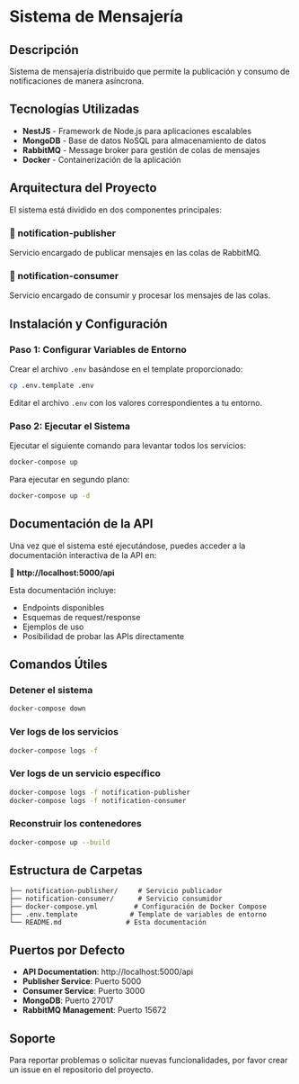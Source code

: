 # Sistema de Mensajería

## Descripción

Sistema de mensajería distribuido que permite la publicación y consumo de notificaciones de manera asíncrona.

## Tecnologías Utilizadas

- **NestJS** - Framework de Node.js para aplicaciones escalables
- **MongoDB** - Base de datos NoSQL para almacenamiento de datos
- **RabbitMQ** - Message broker para gestión de colas de mensajes
- **Docker** - Containerización de la aplicación

## Arquitectura del Proyecto

El sistema está dividido en dos componentes principales:

### 📁 notification-publisher

Servicio encargado de publicar mensajes en las colas de RabbitMQ.

### 📁 notification-consumer

Servicio encargado de consumir y procesar los mensajes de las colas.

## Instalación y Configuración

### Paso 1: Configurar Variables de Entorno

Crear el archivo `.env` basándose en el template proporcionado:

```bash
cp .env.template .env
```

Editar el archivo `.env` con los valores correspondientes a tu entorno.

### Paso 2: Ejecutar el Sistema

Ejecutar el siguiente comando para levantar todos los servicios:

```bash
docker-compose up
```

Para ejecutar en segundo plano:

```bash
docker-compose up -d
```

## Documentación de la API

Una vez que el sistema esté ejecutándose, puedes acceder a la documentación interactiva de la API en:

🔗 **http://localhost:5000/api**

Esta documentación incluye:

- Endpoints disponibles
- Esquemas de request/response
- Ejemplos de uso
- Posibilidad de probar las APIs directamente

## Comandos Útiles

### Detener el sistema

```bash
docker-compose down
```

### Ver logs de los servicios

```bash
docker-compose logs -f
```

### Ver logs de un servicio específico

```bash
docker-compose logs -f notification-publisher
docker-compose logs -f notification-consumer
```

### Reconstruir los contenedores

```bash
docker-compose up --build
```

## Estructura de Carpetas

```
├── notification-publisher/     # Servicio publicador
├── notification-consumer/      # Servicio consumidor
├── docker-compose.yml         # Configuración de Docker Compose
├── .env.template             # Template de variables de entorno
└── README.md                # Esta documentación
```

## Puertos por Defecto

- **API Documentation**: http://localhost:5000/api
- **Publisher Service**: Puerto 5000
- **Consumer Service**: Puerto 3000
- **MongoDB**: Puerto 27017
- **RabbitMQ Management**: Puerto 15672

## Soporte

Para reportar problemas o solicitar nuevas funcionalidades, por favor crear un issue en el repositorio del proyecto.
